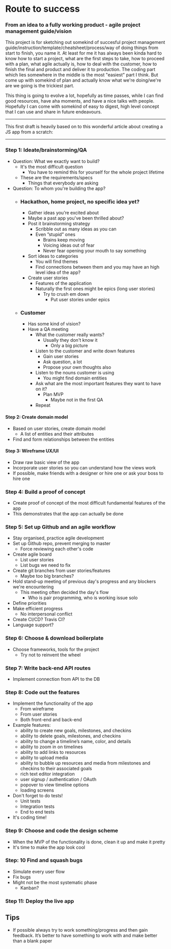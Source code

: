 # Route to success 
### From an idea to a fully working product - agile project management guide/vision

This project is for sketching out somekind of succesful project management guide/instruction/template/cheatsheet/process/way of doing things from start to finish, you name it. At least for me it has always been kinda hard to know how to start a project, what are the first steps to take, how to proceed with a plan, what agile actually is, how to deal with the customer, how to finish the final and product and deliver it to production. The coding part which lies somewhere in the middle is the most "easiest" part I think. But come up with somekind of plan and actually know what we're doing/we're are we going is the trickiest part. 

This thing is going to evolve a lot, hopefully as time passes, while I can find good resources, have aha moments, and have a nice talks with people. Hopefully I can come with somekind of easy to digest, high level concept that I can use and share in future endeavours.

<hr />
This first draft is heavily based on to this wonderful article about creating a JS app from a scratch:
<https://medium.com/ladies-storm-hackathons/how-we-built-our-first-full-stack-javascript-web-app-in-three-weeks-8a4668dbd67c>
<hr />

### Step 1: Ideate/brainstorming/QA
- Question: What we exactly want to build?
    - It's the most difficult question
        - You have to remind this for yourself for the whole project lifetime
    - These are the requirements/specs
        - Things that everybody are asking
- Question: To whom you're building the app?
    - ### Hackathon, home project, no specific idea yet?
        - Gather ideas you’re excited about
        - Maybe a past app you've been thrilled about?
        - Post it brainstorming strategy
            - Scribble out as many ideas as you can
            - Even ”stupid” ones
                - Brains keep moving
                - Voicing ideas out of fear
                - Never fear opening your mouth to say something
        - Sort ideas to categories
            - You will find themes
            - Find connections between them and you may have an high level idea of the app?
        - Create user stories
            - Features of the application
            - Naturally the first ones might be epics (long user stories)
                - Try to crush em down
                    - Put user stories under epics
    - ### Customer 
        - Has some kind of vision?
        - Have a QA meeting
            - What the customer really wants?
                - Usually they don't know it
                    - Only a big picture
            - Listen to the customer and write down features
                - Gain user stories
                - Ask question, a lot
                - Propose your own thoughts also
            - Listen to the nouns customer is using
                - You might find domain entities
            - Ask what are the most important features they want to have on it?
                - Plan MVP
                    - Maybe not in the first QA
            - Repeat

#### Step 2: Create domain model
- Based on user stories, create domain model
    - A list of entities and their attributes
- Find and form relationships between the entities

#### Step 3: Wireframe UX/UI
- Draw raw basic view of the app
- Incorporate user stories so you can understand how the views work
- If possible, make friends with a designer or hire one or ask your boss to hire one

### Step 4: Build a proof of concept
- Create proof of concept of the most difficult fundamental features of the app
- This demonstrates that the app can actually be done

### Step 5: Set up Github and an agile workflow
- Stay organised, practice agile development
- Set up Github repo, prevent merging to master
    - Force reviewing each other's code
- Create agile board
    - List user stories
    - List bugs we need to fix
- Create git branches from user stories/features
    - Maybe too big branches?
- Hold stand-up meeting of previous day's progress and any blockers we're encountering
    - This meeting often decided the day's flow
        - Who is pair programming, who is working issue solo
- Define priorities
- Make efficient progress
    - No interpersonal conflict
- Create CI/CD? Travis CI?
- Language support?

### Step 6: Choose & download boilerplate
- Choose frameworks, tools for the project
    - Try not to reinvent the wheel

### Step 7: Write back-end API routes
- Implement connection from API to the DB

### Step 8: Code out the features
- Implement the functionality of the app
    - From wireframe
    - From user stories
    - Both front-end and back-end
- Example features:
    - ability to create new goals, milestones, and checkins
    - ability to delete goals, milestones, and checkins
    - ability to change a timeline’s name, color, and details
    - ability to zoom in on timelines
    - ability to add links to resources
    - ability to upload media
    - ability to bubble up resources and media from milestones and checkins to their associated goals
    - rich text editor integration
    - user signup / authentication / OAuth
    - popover to view timeline options
    - loading screens
- Don't forget to do tests!
    - Unit tests
    - Integration tests
    - End to end tests
- It's coding time!

### Step 9: Choose and code the design scheme
- When the MVP of the functionality is done, clean it up and make it pretty
- It's time to make the app look cool

### Step: 10 Find and squash bugs
- Simulate every user flow
- Fix bugs
- Might not be the most systematic phase
    - Kanban?

### Step 11: Deploy the live app

## Tips
- If possible always try to work something/progress and then gain feedback. It’s better to have something to work with and make better than a blank paper
